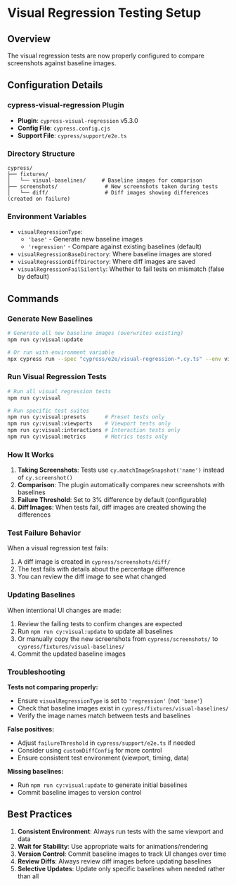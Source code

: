 # Visual Regression Testing Setup

## Overview
The visual regression tests are now properly configured to compare screenshots against baseline images.

## Configuration Details

### cypress-visual-regression Plugin
- **Plugin**: `cypress-visual-regression` v5.3.0
- **Config File**: `cypress.config.cjs`
- **Support File**: `cypress/support/e2e.ts`

### Directory Structure
```
cypress/
├── fixtures/
│   └── visual-baselines/     # Baseline images for comparison
├── screenshots/               # New screenshots taken during tests
│   └── diff/                  # Diff images showing differences (created on failure)
```

### Environment Variables
- `visualRegressionType`: 
  - `'base'` - Generate new baseline images
  - `'regression'` - Compare against existing baselines (default)
- `visualRegressionBaseDirectory`: Where baseline images are stored
- `visualRegressionDiffDirectory`: Where diff images are saved
- `visualRegressionFailSilently`: Whether to fail tests on mismatch (false by default)

## Commands

### Generate New Baselines
```bash
# Generate all new baseline images (overwrites existing)
npm run cy:visual:update

# Or run with environment variable
npx cypress run --spec "cypress/e2e/visual-regression-*.cy.ts" --env visualRegressionType=base
```

### Run Visual Regression Tests
```bash
# Run all visual regression tests
npm run cy:visual

# Run specific test suites
npm run cy:visual:presets      # Preset tests only
npm run cy:visual:viewports    # Viewport tests only
npm run cy:visual:interactions # Interaction tests only
npm run cy:visual:metrics      # Metrics tests only
```

### How It Works

1. **Taking Screenshots**: Tests use `cy.matchImageSnapshot('name')` instead of `cy.screenshot()`
2. **Comparison**: The plugin automatically compares new screenshots with baselines
3. **Failure Threshold**: Set to 3% difference by default (configurable)
4. **Diff Images**: When tests fail, diff images are created showing the differences

### Test Failure Behavior

When a visual regression test fails:
1. A diff image is created in `cypress/screenshots/diff/`
2. The test fails with details about the percentage difference
3. You can review the diff image to see what changed

### Updating Baselines

When intentional UI changes are made:
1. Review the failing tests to confirm changes are expected
2. Run `npm run cy:visual:update` to update all baselines
3. Or manually copy the new screenshots from `cypress/screenshots/` to `cypress/fixtures/visual-baselines/`
4. Commit the updated baseline images

### Troubleshooting

**Tests not comparing properly:**
- Ensure `visualRegressionType` is set to `'regression'` (not `'base'`)
- Check that baseline images exist in `cypress/fixtures/visual-baselines/`
- Verify the image names match between tests and baselines

**False positives:**
- Adjust `failureThreshold` in `cypress/support/e2e.ts` if needed
- Consider using `customDiffConfig` for more control
- Ensure consistent test environment (viewport, timing, data)

**Missing baselines:**
- Run `npm run cy:visual:update` to generate initial baselines
- Commit baseline images to version control

## Best Practices

1. **Consistent Environment**: Always run tests with the same viewport and data
2. **Wait for Stability**: Use appropriate waits for animations/rendering
3. **Version Control**: Commit baseline images to track UI changes over time
4. **Review Diffs**: Always review diff images before updating baselines
5. **Selective Updates**: Update only specific baselines when needed rather than all